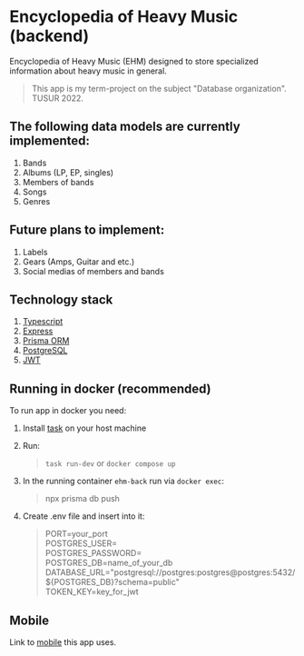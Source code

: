 # Encyclopedia of Heavy Music (backend)

Encyclopedia of Heavy Music (EHM) designed to store specialized information about heavy music in general.
> This app is my term-project on the subject "Database organization". TUSUR 2022.

## The following data models are currently implemented:
1. Bands
2. Albums (LP, EP, singles)
3. Members of bands
4. Songs
5. Genres

## Future plans to implement:
1. Labels
2. Gears (Amps, Guitar and etc.)
3. Social medias of members and bands

## Technology stack
1. [Typescript](https://www.typescriptlang.org)
2. [Express](https://expressjs.com)
3. [Prisma ORM](https://www.prisma.io)
4. [PostgreSQL](https://www.postgresql.org)
5. [JWT](https://jwt.io)

## Running in docker (recommended)
To run app in docker you need:
1. Install [task](https://taskfile.dev/installation/) on your host machine
2. Run:
    >  `task run-dev` or `docker compose up`
2. In the running container `ehm-back` run via `docker exec`:

    > npx prisma db push
3. Create .env file and insert into it:
    > PORT=your_port \
POSTGRES_USER= \
POSTGRES_PASSWORD= \
POSTGRES_DB=name_of_your_db \
DATABASE_URL="postgresql://postgres:postgres@postgres:5432/${POSTGRES_DB}?schema=public" \
TOKEN_KEY=key_for_jwt

## Mobile
Link to [mobile](https://github.com/SASHKEVICH/EHM) this app uses.
